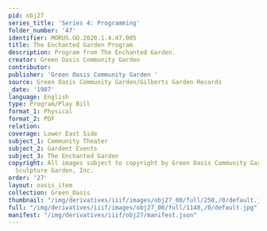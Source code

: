 ```yaml
---
pid: obj27
series_title: 'Series 4: Programming'
folder_number: '47'
identifier: MORUS.GO.2020.1.4.47.005
title: The Enchanted Garden Program
description: Program from The Enchanted Garden.
creator: Green Oasis Community Garden
contributor:
publisher: 'Green Oasis Community Garden '
source: Green Oasis Community Garden/Gilberts Garden Records
_date: '1987'
language: English
type: Program/Play Bill
format_1: Physical
format_2: PDF
relation:
coverage: Lower East Side
subject_1: Community Theater
subject_2: Gardent Events
subject_3: The Enchanted Garden
copyright: All images subject to copyright by Green Oasis Community Garden/Gilberts
  Sculpture Garden, Inc.
order: '27'
layout: oasis_item
collection: Green_Oasis
thumbnail: "/img/derivatives/iiif/images/obj27_00/full/250,/0/default.jpg"
full: "/img/derivatives/iiif/images/obj27_00/full/1140,/0/default.jpg"
manifest: "/img/derivatives/iiif/obj27/manifest.json"
---
```

